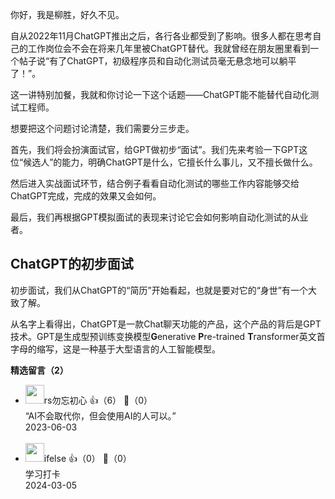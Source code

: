 你好，我是柳胜，好久不见。

自从2022年11月ChatGPT推出之后，各行各业都受到了影响。很多人都在思考自己的工作岗位会不会在将来几年里被ChatGPT替代。我就曾经在朋友圈里看到一个帖子说“有了ChatGPT，初级程序员和自动化测试员毫无悬念地可以躺平了！”。

这一讲特别加餐，我就和你讨论一下这个话题——ChatGPT能不能替代自动化测试工程师。

想要把这个问题讨论清楚，我们需要分三步走。

首先，我们将会扮演面试官，给GPT做初步“面试”。我们先来考验一下GPT这位“候选人”的能力，明确ChatGPT是什么，它擅长什么事儿，又不擅长做什么。

然后进入实战面试环节，结合例子看看自动化测试的哪些工作内容能够交给ChatGPT完成，完成的效果又会如何。

最后，我们再根据GPT模拟面试的表现来讨论它会如何影响自动化测试的从业者。

## ChatGPT的初步面试

初步面试，我们从ChatGPT的“简历”开始看起，也就是要对它的“身世”有一个大致了解。

从名字上看得出，ChatGPT是一款Chat聊天功能的产品，这个产品的背后是GPT技术。GPT是生成型预训练变换模型**G**enerative **P**re-trained **T**ransformer英文首字母的缩写，这是一种基于大型语言的人工智能模型。
<div><strong>精选留言（2）</strong></div><ul>
<li><img src="https://static001.geekbang.org/account/avatar/00/17/2e/60/4fa1f3bd.jpg" width="30px"><span>rs勿忘初心</span> 👍（6） 💬（0）<div>“AI不会取代你，但会使用AI的人可以。”</div>2023-06-03</li><br/><li><img src="https://static001.geekbang.org/account/avatar/00/26/eb/d7/90391376.jpg" width="30px"><span>ifelse</span> 👍（0） 💬（0）<div>学习打卡</div>2024-03-05</li><br/>
</ul>